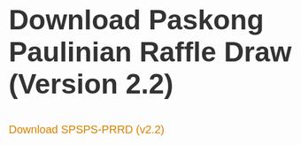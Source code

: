 <!doctype html>
<head>
  <link rel="icon" type="image/x-icon" href="maintenance_files/CDTLOGO.ico" />
</head>

<title>SPSPS-PRRD Download Page</title>
<style>
body { text-align: center; padding: 150px; }
h1 { font-size: 50px; }
body { font: 20px Helvetica, sans-serif; color: #333; }
article { display: block; text-align: left; width: 650px; margin: 0 auto; }
a { color: #dc8100; text-decoration: none; }
a:hover { color: #333; text-decoration: none; }
</style>

<article>
<h1>Download Paskong Paulinian Raffle Draw (Version 2.2)</h1>
<div>
<p><a href="maintenance_files/SPSPS-PRRD v2.2.zip">Download SPSPS-PRRD (v2.2)</a></p>
</div>

</article>